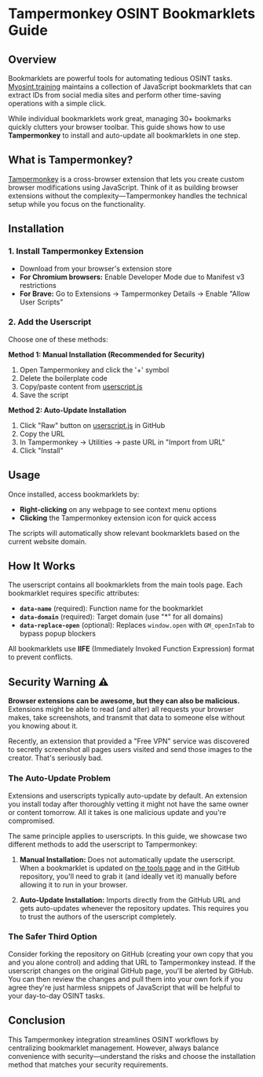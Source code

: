 # Tampermonkey OSINT Bookmarklets Guide

## Overview

Bookmarklets are powerful tools for automating tedious OSINT tasks. [Myosint.training](https://tools.myosint.training/) maintains a collection of JavaScript bookmarklets that can extract IDs from social media sites and perform other time-saving operations with a simple click.

While individual bookmarklets work great, managing 30+ bookmarks quickly clutters your browser toolbar. This guide shows how to use **Tampermonkey** to install and auto-update all bookmarklets in one step.

## What is Tampermonkey?

[Tampermonkey](https://www.tampermonkey.net/) is a cross-browser extension that lets you create custom browser modifications using JavaScript. Think of it as building browser extensions without the complexity—Tampermonkey handles the technical setup while you focus on the functionality.

## Installation

### 1. Install Tampermonkey Extension

- Download from your browser's extension store
- **For Chromium browsers:** Enable Developer Mode due to Manifest v3 restrictions
- **For Brave:** Go to Extensions → Tampermonkey Details → Enable "Allow User Scripts"

### 2. Add the Userscript

Choose one of these methods:

**Method 1: Manual Installation (Recommended for Security)**
1. Open Tampermonkey and click the '+' symbol
2. Delete the boilerplate code
3. Copy/paste content from [userscript.js](/tampermonkey/userscript.js)
4. Save the script

**Method 2: Auto-Update Installation**
1. Click "Raw" button on [userscript.js](/tampermonkey/userscript.js) in GitHub
2. Copy the URL
3. In Tampermonkey → Utilities → paste URL in "Import from URL"
4. Click "Install"

## Usage

Once installed, access bookmarklets by:
- **Right-clicking** on any webpage to see context menu options
- **Clicking** the Tampermonkey extension icon for quick access

The scripts will automatically show relevant bookmarklets based on the current website domain.

## How It Works

The userscript contains all bookmarklets from the main tools page. Each bookmarklet requires specific attributes:

- **`data-name`** (required): Function name for the bookmarklet
- **`data-domain`** (required): Target domain (use "*" for all domains)  
- **`data-replace-open`** (optional): Replaces `window.open` with `GM_openInTab` to bypass popup blockers

All bookmarklets use **IIFE** (Immediately Invoked Function Expression) format to prevent conflicts.

## Security Warning ⚠️

**Browser extensions can be awesome, but they can also be malicious.** Extensions might be able to read (and alter) all requests your browser makes, take screenshots, and transmit that data to someone else without you knowing about it.

Recently, an extension that provided a "Free VPN" service was discovered to secretly screenshot all pages users visited and send those images to the creator. That's seriously bad.

### The Auto-Update Problem

Extensions and userscripts typically auto-update by default. An extension you install today after thoroughly vetting it might not have the same owner or content tomorrow. All it takes is one malicious update and you're compromised.

The same principle applies to userscripts. In this guide, we showcase two different methods to add the userscript to Tampermonkey:

1. **Manual Installation:** Does not automatically update the userscript. When a bookmarklet is updated on [the tools page](https://tools.myosint.training/) and in the GitHub repository, you'll need to grab it (and ideally vet it) manually before allowing it to run in your browser.

2. **Auto-Update Installation:** Imports directly from the GitHub URL and gets auto-updates whenever the repository updates. This requires you to trust the authors of the userscript completely.

### The Safer Third Option

Consider forking the repository on GitHub (creating your own copy that you and you alone control) and adding that URL to Tampermonkey instead. If the userscript changes on the original GitHub page, you'll be alerted by GitHub. You can then review the changes and pull them into your own fork if you agree they're just harmless snippets of JavaScript that will be helpful to your day-to-day OSINT tasks.

## Conclusion

This Tampermonkey integration streamlines OSINT workflows by centralizing bookmarklet management. However, always balance convenience with security—understand the risks and choose the installation method that matches your security requirements.
